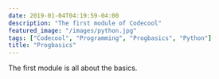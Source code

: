 ```yaml
---
date: 2019-01-04T04:19:59-04:00
description: "The first module of Codecool"
featured_image: "/images/python.jpg"
tags: ["Codecool", "Programming", "Progbasics", "Python"]
title: "Progbasics"
---
```


The first module is all about the basics.